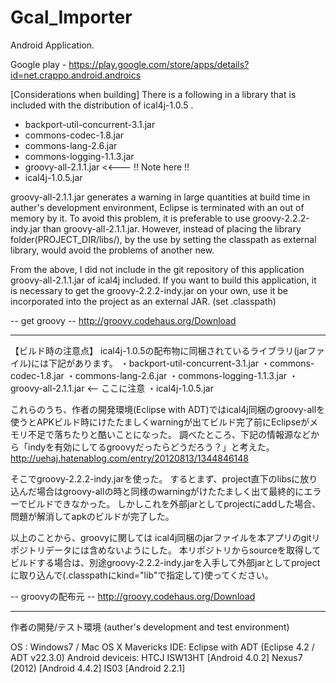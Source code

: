 Gcal_Importer
=============

Android Application.

Google play - https://play.google.com/store/apps/details?id=net.crappo.android.androics


[Considerations when building]
There is a following in a library that is included with the distribution of ical4j-1.0.5 .
 * backport-util-concurrent-3.1.jar
 * commons-codec-1.8.jar
 * commons-lang-2.6.jar
 * commons-logging-1.1.3.jar
 * groovy-all-2.1.1.jar   <<--- !! Note here !!
 * ical4j-1.0.5.jar

groovy-all-2.1.1.jar generates a warning in large quantities at build time in auther's development environment,  Eclipse is terminated with an out of memory by it.
To avoid this problem, it is preferable to use groovy-2.2.2-indy.jar than groovy-all-2.1.1.jar.
However, instead of placing the library folder(PROJECT_DIR/libs/), by the use by setting the classpath as external library, would avoid the problems of another new.

From the above, I did not include in the git repository of this application groovy-all-2.1.1.jar of ical4j included.
If you want to build this application, it is necessary to get the groovy-2.2.2-indy.jar on your own, use it be incorporated into the project as an external JAR. (set .classpath)

 -- get groovy --
  http://groovy.codehaus.org/Download


----------------------------------------------------------------------

【ビルド時の注意点】
ical4j-1.0.5の配布物に同梱されているライブラリ(jarファイル)には下記があります。
・backport-util-concurrent-3.1.jar
・commons-codec-1.8.jar
・commons-lang-2.6.jar
・commons-logging-1.1.3.jar
・groovy-all-2.1.1.jar   <-- ここに注意
・ical4j-1.0.5.jar

これらのうち、作者の開発環境(Eclipse with ADT)ではical4j同梱のgroovy-allを使うとAPKビルド時にけたたましくwarningが出てビルド完了前にEclipseがメモリ不足で落ちたりと酷いことになった。
調べたところ、下記の情報源などから「indyを有効にしてるgroovyだったらどうだろう？」と考えた。
http://uehaj.hatenablog.com/entry/20120813/1344846148

そこでgroovy-2.2.2-indy.jarを使った。
するとまず、project直下のlibsに放り込んだ場合はgroovy-allの時と同様のwarningがけたたましく出て最終的にエラーでビルドできなかった。
しかしこれを外部jarとしてprojectにaddした場合、問題が解消してapkのビルドが完了した。

以上のことから、groovyに関しては ical4j同梱のjarファイルを本アプリのgitリポジトリデータには含めないようにした。
本リポジトリからsourceを取得してビルドする場合は、別途groovy-2.2.2-indy.jarを入手して外部jarとしてprojectに取り込んで(.classpathにkind="lib"で指定して)使ってください。

 -- groovyの配布元 --
  http://groovy.codehaus.org/Download



----------------------------------------------------------------------

作者の開発/テスト環境  (auther's development and test environment)

OS : Windows7 / Mac OS X Mavericks
IDE: Eclipse with ADT (Eclipse 4.2 / ADT v22.3.0)
Android deviceis: 
    HTCJ ISW13HT    [Android 4.0.2]
    Nexus7 (2012)   [Android 4.4.2]
    IS03            [Android 2.2.1]


